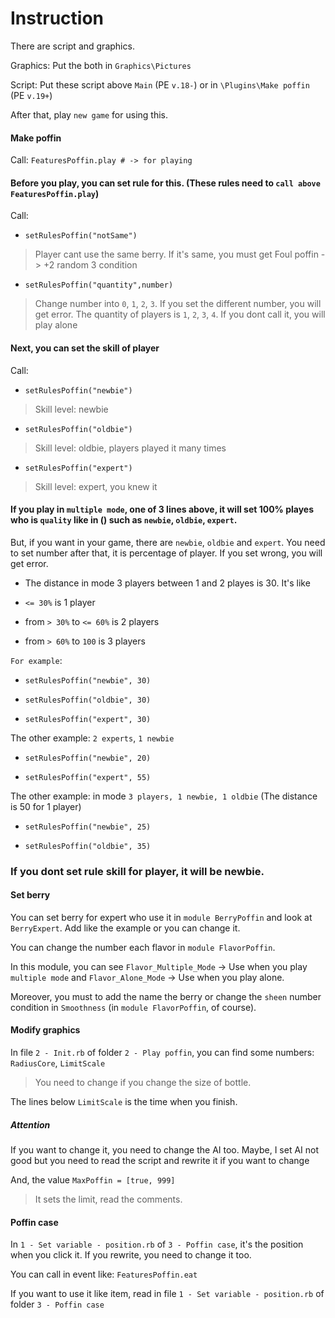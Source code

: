 # Instruction

There are script and graphics.

Graphics: Put the both in `Graphics\Pictures`

Script: Put these script above `Main` (PE `v.18-`) or in `\Plugins\Make poffin` (PE `v.19+`)

After that, play `new game` for using this.

#### Make poffin
Call: `FeaturesPoffin.play # -> for playing`

#### Before you play, you can set rule for this. (These rules need to `call above` `FeaturesPoffin.play`)
Call:

- `setRulesPoffin("notSame")`
> Player cant use the same berry. If it's same, you must get Foul poffin -> +2 random 3 condition

- `setRulesPoffin("quantity",number)`
> Change number into `0`, `1`, `2`, `3`. If you set the different number, you will get error. The quantity of players is `1`, `2`, `3`, `4`. If you dont call it, you will play alone

#### Next, you can set the skill of player
Call:

- `setRulesPoffin("newbie")`
> Skill level: newbie

- `setRulesPoffin("oldbie")`
> Skill level: oldbie, players played it many times

- `setRulesPoffin("expert")`
> Skill level: expert, you knew it

#### If you play in `multiple mode`, one of 3 lines above, it will set 100% playes who is `quality` like in () such as `newbie`, `oldbie`, `expert`.
But, if you want in your game, there are `newbie`, `oldbie` and `expert`.
You need to set number after that, it is percentage of player.
If you set wrong, you will get error.

* The distance in mode 3 players between 1 and 2 playes is 30. It's like

- `<= 30%` is 1 player

- from `> 30%` to `<= 60%` is 2 players

- from `> 60%` to `100` is 3 players

`For example`:

- `setRulesPoffin("newbie", 30)`

- `setRulesPoffin("oldbie", 30)`

- `setRulesPoffin("expert", 30)`

The other example: `2 experts`, `1 newbie`

- `setRulesPoffin("newbie", 20)`

- `setRulesPoffin("expert", 55)`

The other example: in mode `3 players, 1 newbie, 1 oldbie` (The distance is 50 for 1 player)

- `setRulesPoffin("newbie", 25)`

- `setRulesPoffin("oldbie", 35)`

### If you dont set rule skill for player, it will be newbie.

#### Set berry
You can set berry for expert who use it in `module BerryPoffin` and look at `BerryExpert`. Add like the example or you can change it.

You can change the number each flavor in `module FlavorPoffin`.

In this module, you can see `Flavor_Multiple_Mode` -> Use when you play `multiple mode` and `Flavor_Alone_Mode` -> Use when you play alone.

Moreover, you must to add the name the berry or change the `sheen` number condition in `Smoothness` (in `module FlavorPoffin`, of course).

#### Modify graphics
In file `2 - Init.rb` of folder `2 - Play poffin`, you can find some numbers: `RadiusCore`, `LimitScale`
> You need to change if you change the size of bottle.

The lines below `LimitScale` is the time when you finish.

##### Attention
If you want to change it, you need to change the AI too. Maybe, I set AI not good but you need to read the script and rewrite it if you want to change

And, the value `MaxPoffin = [true, 999]`
> It sets the limit, read the comments.

#### Poffin case
In `1 - Set variable - position.rb` of `3 - Poffin case`, it's the position when you click it. If you rewrite, you need to change it too.

You can call in event like: `FeaturesPoffin.eat`

If you want to use it like item, read in file `1 - Set variable - position.rb` of folder `3 - Poffin case`

